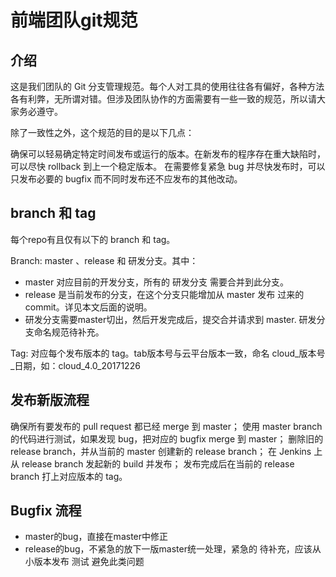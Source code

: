 # 前端团队git规范

## 介绍

这是我们团队的 Git 分支管理规范。每个人对工具的使用往往各有偏好，各种方法各有利弊，无所谓对错。但涉及团队协作的方面需要有一些一致的规范，所以请大家务必遵守。

除了一致性之外，这个规范的目的是以下几点：

确保可以轻易确定特定时间发布或运行的版本。在新发布的程序存在重大缺陷时，可以尽快 rollback 到上一个稳定版本。
在需要修复紧急 bug 并尽快发布时，可以只发布必要的 bugfix 而不同时发布还不应发布的其他改动。


## branch 和 tag

每个repo有且仅有以下的 branch 和 tag。

Branch: master 、release 和 研发分支。其中：
- master 对应目前的开发分支，所有的 研发分支 需要合并到此分支。
- release 是当前发布的分支，在这个分支只能增加从 master 发布 过来的 commit。详见本文后面的说明。
- 研发分支需要master切出，然后开发完成后，提交合并请求到 master. 研发分支命名规范待补充。

Tag: 对应每个发布版本的 tag。tab版本号与云平台版本一致，命名 cloud_版本号_日期，如：cloud_4.0_20171226



## 发布新版流程

确保所有要发布的 pull request 都已经 merge 到 master；
使用 master branch 的代码进行测试，如果发现 bug，把对应的 bugfix merge 到 master；
删除旧的 release branch，并从当前的 master 创建新的 release branch；
在 Jenkins 上从 release branch 发起新的 build 并发布；
发布完成后在当前的 release branch 打上对应版本的 tag。


## Bugfix 流程

- master的bug，直接在master中修正
- release的bug，不紧急的放下一版master统一处理，紧急的 待补充，应该从小版本发布 测试 避免此类问题
